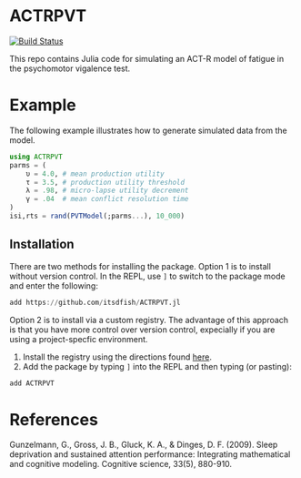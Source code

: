 # ACTRPVT

[![Build Status](https://github.com/itsdfish/ACTRPVT.jl/actions/workflows/CI.yml/badge.svg?branch=main)](https://github.com/itsdfish/ACTRPVT.jl/actions/workflows/CI.yml?query=branch%3Amain)

This repo contains Julia code for simulating an ACT-R model of fatigue in the psychomotor vigalence test. 

# Example

The following example illustrates how to generate simulated data from the model.

```julia
using ACTRPVT
parms = (
    υ = 4.0, # mean production utility 
    τ = 3.5, # production utility threshold
    λ = .98, # micro-lapse utility decrement
    γ = .04  # mean conflict resolution time 
)
isi,rts = rand(PVTModel(;parms...), 10_000)
```

## Installation

There are two methods for installing the package. Option 1 is to install without version control. In the REPL, use `]` to switch to the package mode and enter the following:

```julia
add https://github.com/itsdfish/ACTRPVT.jl
```
Option 2 is to install via a custom registry. The advantage of this approach is that you have more control over version control, expecially if you are using a project-specfic environment. 

1. Install the registry using the directions found [here](https://github.com/itsdfish/Registry.jl).
2. Add the package by typing `]` into the REPL and then typing (or pasting):

```julia
add ACTRPVT
```

# References

Gunzelmann, G., Gross, J. B., Gluck, K. A., & Dinges, D. F. (2009). Sleep deprivation and sustained attention performance: Integrating mathematical and cognitive modeling. Cognitive science, 33(5), 880-910.
